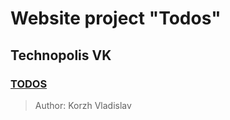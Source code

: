 # Website project "Todos"

## Technopolis VK

### [TODOS](https://ok-technopolis-autumn-2022.github.io/Vlad_Korzh/)

> Author: Korzh Vladislav 
